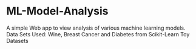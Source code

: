 # ML-Model-Analysis
A simple Web app to view analysis of various machine learning models. 
Data Sets Used: Wine, Breast Cancer and Diabetes from Scikit-Learn Toy Datasets

